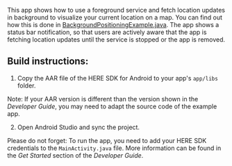 This app shows how to use a foreground service and fetch location updates in background to visualize your current location on a map. You can find out how this is done in [BackgroundPositioningExample.java](app/src/main/java/com/here/examples/positioningwithbackgroundupdates/BackgroundPositioningExample.java).
The app shows a status bar notification, so that users are actively aware that the app is fetching location updates until the service is stopped or the app is removed.


Build instructions:
-------------------

1) Copy the AAR file of the HERE SDK for Android to your app's `app/libs` folder.

Note: If your AAR version is different than the version shown in the _Developer Guide_, you may need to adapt the source code of the example app.

2) Open Android Studio and sync the project.

Please do not forget: To run the app, you need to add your HERE SDK credentials to the `MainActivity.java` file. More information can be found in the _Get Started_ section of the _Developer Guide_.
